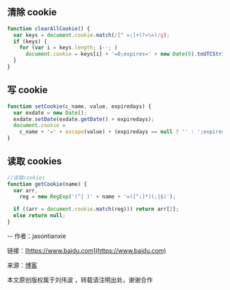 ## 清除 cookie

```js
function clearAllCookie() {
  var keys = document.cookie.match(/[^ =;]+(?=\=)/g);
  if (keys) {
    for (var i = keys.length; i--; )
      document.cookie = keys[i] + '=0;expires=' + new Date(0).toUTCString();
  }
}
```

## 写 cookie

```js
function setCookie(c_name, value, expiredays) {
  var exdate = new Date();
  exdate.setDate(exdate.getDate() + expiredays);
  document.cookie =
    c_name + '=' + escape(value) + (expiredays == null ? '' : ';expires=' + exdate.toGMTString());
}
```

## 读取 cookies

```js
//读取cookies
function getCookie(name) {
  var arr,
    reg = new RegExp('(^| )' + name + '=([^;]*)(;|$)');

  if ((arr = document.cookie.match(reg))) return arr[2];
  else return null;
}
```

-- 作者：jasontianxie

链接：[https://www.baidu.com](https://www.baidu.com)

来源：[博客](https://www.baidu.com)

本文原创版权属于刘伟波 ，转载请注明出处，谢谢合作
